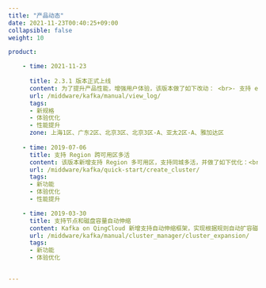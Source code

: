 ```yaml
---
title: "产品动态"
date: 2021-11-23T00:40:25+09:00
collapsible: false
weight: 10

product:

    - time: 2021-11-23
  
      title: 2.3.1 版本正式上线
      content: 为了提升产品性能，增强用户体验，该版本做了如下改动： <br>- 支持 e3 类型计算实例。<br>- 优化 Kafka 健康检查逻辑。<br>- 提升了高负载场景下 Kafka 的稳定性。<br>- 支持在线查看 Kafka Manager 日志。    
      url: /middware/kafka/manual/view_log/  
      tags:
      - 新规格
      - 体验优化
      - 性能提升
      zone: 上海1区、广东2区、北京3区、北京3区-A、亚太2区-A、雅加达区
    
    - time: 2019-07-06
      title: 支持 Region 跨可用区多活
      content: 该版本新增支持 Region 多可用区，支持同城多活，并做了如下优化：<br>- 优化健康检查，防止 JVM 假阴性。 <br>- 加强集群操作稳定性。 <br>- 关闭 OpenSSH 服务提高安全性。<br>- 优化数据清理参数，节省硬盘空间。<br>- 最大文件打开数 Max Open Files 增加到 500000。<br>- 开启 JVM Heap Dump 及新增日志文件查看器以更高效定位问题。 
      url: /middware/kafka/quick-start/create_cluster/
      tags:
      - 新功能
      - 体验优化
      - 性能提升

    - time: 2019-03-30
      title: 支持节点和磁盘容量自动伸缩
      content: Kafka on QingCloud 新增支持自动伸缩框架，实现根据规则自动扩容磁盘和新增节点功能。
      url: /middware/kafka/manual/cluster_manager/cluster_expansion/
      tags:
      - 新功能
      - 体验优化


---
```



